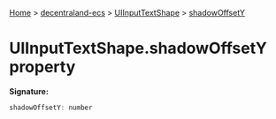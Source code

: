 [Home](./index) &gt; [decentraland-ecs](./decentraland-ecs.md) &gt; [UIInputTextShape](./decentraland-ecs.uiinputtextshape.md) &gt; [shadowOffsetY](./decentraland-ecs.uiinputtextshape.shadowoffsety.md)

# UIInputTextShape.shadowOffsetY property


**Signature:**
```javascript
shadowOffsetY: number
```
